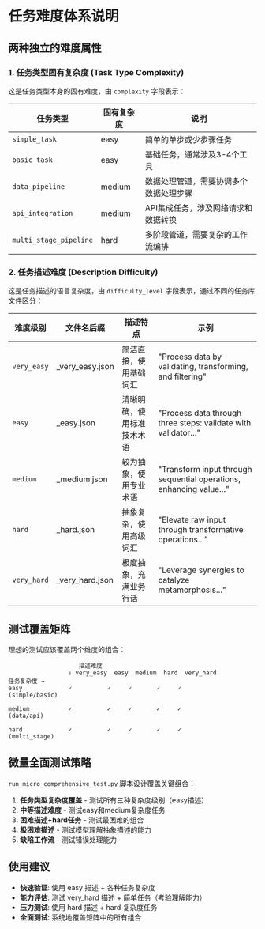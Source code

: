 # 任务难度体系说明

## 两种独立的难度属性

### 1. 任务类型固有复杂度 (Task Type Complexity)
这是任务类型本身的固有难度，由 `complexity` 字段表示：

| 任务类型 | 固有复杂度 | 说明 |
|---------|-----------|------|
| `simple_task` | easy | 简单的单步或少步骤任务 |
| `basic_task` | easy | 基础任务，通常涉及3-4个工具 |
| `data_pipeline` | medium | 数据处理管道，需要协调多个数据处理步骤 |
| `api_integration` | medium | API集成任务，涉及网络请求和数据转换 |
| `multi_stage_pipeline` | hard | 多阶段管道，需要复杂的工作流编排 |

### 2. 任务描述难度 (Description Difficulty)
这是任务描述的语言复杂度，由 `difficulty_level` 字段表示，通过不同的任务库文件区分：

| 难度级别 | 文件名后缀 | 描述特点 | 示例 |
|---------|-----------|---------|------|
| `very_easy` | _very_easy.json | 简洁直接，使用基础词汇 | "Process data by validating, transforming, and filtering" |
| `easy` | _easy.json | 清晰明确，使用标准技术术语 | "Process data through three steps: validate with validator..." |
| `medium` | _medium.json | 较为抽象，使用专业术语 | "Transform input through sequential operations, enhancing value..." |
| `hard` | _hard.json | 抽象复杂，使用高级词汇 | "Elevate raw input through transformative operations..." |
| `very_hard` | _very_hard.json | 极度抽象，充满业务行话 | "Leverage synergies to catalyze metamorphosis..." |

## 测试覆盖矩阵

理想的测试应该覆盖两个维度的组合：

```
                    描述难度
                 ↓ very_easy  easy  medium  hard  very_hard
任务复杂度 →
easy             ✓          ✓     ✓       ✓     ✓
(simple/basic)
                 
medium           ✓          ✓     ✓       ✓     ✓  
(data/api)

hard             ✓          ✓     ✓       ✓     ✓
(multi_stage)
```

## 微量全面测试策略

`run_micro_comprehensive_test.py` 脚本设计覆盖关键组合：

1. **任务类型复杂度覆盖** - 测试所有三种复杂度级别（easy描述）
2. **中等描述难度** - 测试easy和medium复杂度任务
3. **困难描述+hard任务** - 测试最困难的组合
4. **极困难描述** - 测试模型理解抽象描述的能力
5. **缺陷工作流** - 测试错误处理能力

## 使用建议

- **快速验证**: 使用 easy 描述 + 各种任务复杂度
- **能力评估**: 测试 very_hard 描述 + 简单任务（考验理解能力）
- **压力测试**: 使用 hard 描述 + hard 复杂度任务
- **全面测试**: 系统地覆盖矩阵中的所有组合